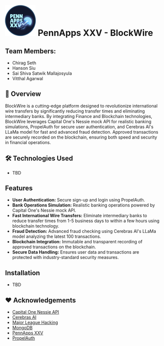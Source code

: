 # ![PennApps logo](/images/pennapps-logo.png) PennApps XXV - BlockWire

## Team Members:
 - Chirag Seth
 - Hanson Siu
 - Sai Shiva Satwik Mallajosyula
 - Vitthal Agarwal

## 📖 Overview
BlockWire is a cutting-edge platform designed to revolutionize international wire transfers by significantly reducing transfer times and eliminating intermediary banks. By integrating Finance and Blockchain technologies, BlockWire leverages Capital One's Nessie mock API for realistic banking simulations, PropelAuth for secure user authentication, and Cerebras AI's LLaMa model for fast and advanced fraud detection. Approved transactions are securely recorded on the blockchain, ensuring both speed and security in financial operations.

## 🛠️ Technologies Used
 - TBD

## **Features**
 - **User Authentication:** Secure sign-up and login using PropelAuth.
 - **Bank Operations Simulation:** Realistic banking operations powered by Capital One's Nessie mock API.
 - **Fast International Wire Transfers:** Eliminate intermediary banks to reduce transfer times from 1-5 business days to within a few hours using blockchain technology.
 - **Fraud Detection:** Advanced fraud checking using Cerebras AI's LLaMa model analyzing the latest 100 transactions.
 - **Blockchain Integration:** Immutable and transparent recording of approved transactions on the blockchain.
 - **Secure Data Handling:** Ensures user data and transactions are protected with industry-standard security measures.

## **Installation**
 - TBD

## ❤️ **Acknowledgements**
 - [Capital One Nessie API](http://api.nessieisreal.com/)
 - [Cerebras AI](https://cerebras.ai/)
 - [Major League Hacking](https://mlh.io/)
 - [MongoDB](https://www.mongodb.com/)
 - [PennApps XXV](https://pennapps.com/)
 - [PropelAuth](https://propelauth.com/)



